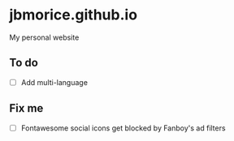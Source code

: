 # jbmorice.github.io
My personal website

## To do
- [ ] Add multi-language

## Fix me
- [ ] Fontawesome social icons get blocked by Fanboy's ad filters